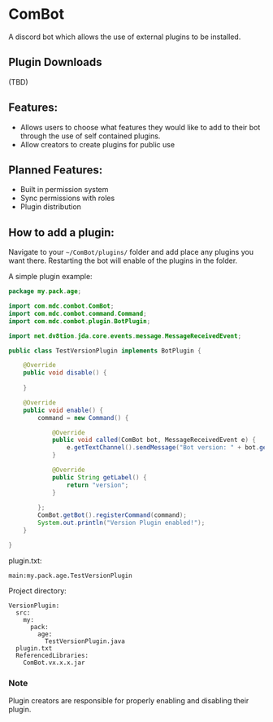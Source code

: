 # ComBot
A discord bot which allows the use of external plugins to be installed.

## Plugin Downloads

(TBD)

## Features:
- Allows users to choose what features they would like to add to their bot through the use of self contained plugins.
- Allow creators to create plugins for public use


## Planned Features:
- Built in permission system
- Sync permissions with roles
- Plugin distribution


## How to add a plugin:

Navigate to your `~/ComBot/plugins/` folder and add place any plugins you want there. Restarting the bot will enable of the plugins in the folder.

A simple plugin example:
```Java
package my.pack.age;

import com.mdc.combot.ComBot;
import com.mdc.combot.command.Command;
import com.mdc.combot.plugin.BotPlugin;

import net.dv8tion.jda.core.events.message.MessageReceivedEvent;

public class TestVersionPlugin implements BotPlugin {

	@Override
	public void disable() {
  
	}

	@Override
	public void enable() {
		command = new Command() {

			@Override
			public void called(ComBot bot, MessageReceivedEvent e) {
				e.getTextChannel().sendMessage("Bot version: " + bot.getVersion() + "!").complete();
			}

			@Override
			public String getLabel() {
				return "version";
			}
			
		};
		ComBot.getBot().registerCommand(command);
		System.out.println("Version Plugin enabled!");
	}

}
```

plugin.txt:
```
main:my.pack.age.TestVersionPlugin
```

Project directory:
```
VersionPlugin:
  src:
    my:
      pack:
        age:
          TestVersionPlugin.java
  plugin.txt
  ReferencedLibraries:
    ComBot.vx.x.x.jar
```

### Note
Plugin creators are responsible for properly enabling and disabling their plugin.
